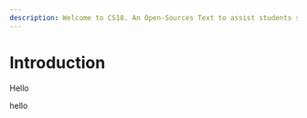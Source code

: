 ```yaml
---
description: Welcome to CS18. An Open-Sources Text to assist students studying LCCS.
---
```


# Introduction

Hello

hello
